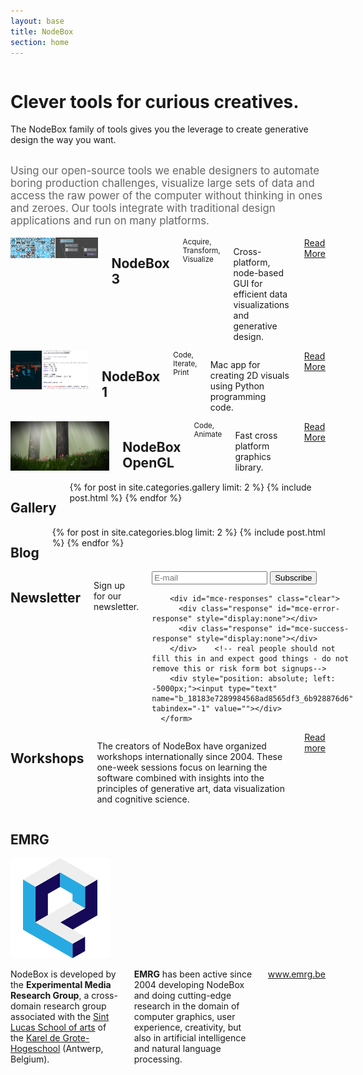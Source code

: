 ```yaml
---
layout: base
title: NodeBox
section: home
---
```

<div class="hero row">
  <div class="sixteen columns">
    <div class="hero-text">
      <h1>Clever tools for curious creatives.</h1>
      <p>The NodeBox family of tools gives you the leverage to create generative design the way you want.</p>
    </div>
  </div>
</div>

<div class="summary row">
  <div class="sixteen columns">
    <p style="font-size: 120%; color: #666">Using our open-source tools we enable designers to automate boring production challenges, visualize large sets of data and access the raw power of the computer without thinking in ones and zeroes. Our tools integrate with traditional design applications and run on many platforms.</p>
  </div>
</div>

<div class="versions row">
  <div class="eight columns featured app">
    <a href="/node/">
      <img src="/media/homepage/nodebox-3.jpg" alt="NodeBox 3 screenshot">
    </a>
    <h2>NodeBox 3</h2>
    <small>Acquire, Transform, Visualize</small>
    <p>Cross-platform, node-based GUI for efficient data visualizations and generative design.</p>
    <a class="read-more" href="/node/">Read More</a>
  </div>
  <div class="four columns app">
    <a href="/code/index.php/Home.html">
      <img src="/media/homepage/nodebox-1.jpg" alt="NodeBox 1 screenshot">
    </a>
    <h2>NodeBox 1</h2>
    <small>Code, Iterate, Print</small>
    <p>Mac app for creating 2D visuals using Python programming code.</p>
    <a class="read-more" href="/code/index.php/Home.html">Read More</a>
  </div>
  <div class="four columns app">
    <a href="/opengl/">
      <img src="/media/homepage/nodebox-opengl.jpg" alt="NodeBox OpenGL screenshot">
    </a>
    <h2>NodeBox OpenGL</h2>
    <small>Code, Animate</small>
    <p>Fast cross platform graphics library.</p>
    <a class="read-more" href="/opengl/">Read More</a>
  </div>
</div>

<div class="gallery row">
  <div class="eight columns">
  <h2>Gallery</h2>
  {% for post in site.categories.gallery limit: 2 %}
    {% include post.html %}
  {% endfor %}
  </div>
  <div class="eight columns">
  <h2>Blog</h2>
  {% for post in site.categories.blog limit: 2 %}
    {% include post.html %}
  {% endfor %}
  </div>
</div>

<div class="connect row">
  <div class="eight columns">
    <h2>Newsletter</h2>
    <p>Sign up for our newsletter.</p>
      <form action="//nodebox.us7.list-manage.com/subscribe/post?u=18183e7289984568ad8565df3&amp;id=6b928876d6" method="post" id="mc-embedded-subscribe-form" name="mc-embedded-subscribe-form" class="validate" target="_blank" novalidate>
        <div>
          <input type="email" placeholder="E-mail" name="EMAIL" id="mce-EMAIL" />
          <input type="submit" value="Subscribe" name="subscribe" id="mc-embedded-subscribe" />
        </div>

        <div id="mce-responses" class="clear">
          <div class="response" id="mce-error-response" style="display:none"></div>
          <div class="response" id="mce-success-response" style="display:none"></div>
        </div>    <!-- real people should not fill this in and expect good things - do not remove this or risk form bot signups-->
        <div style="position: absolute; left: -5000px;"><input type="text" name="b_18183e7289984568ad8565df3_6b928876d6" tabindex="-1" value=""></div>
      </form>
  </div>
  <div class="eight columns">
    <h2>Workshops</h2>
    <p>The creators of NodeBox have organized workshops internationally since 2004. These one-week sessions focus on learning the software combined with insights into the principles of generative art, data visualization and cognitive science.</p>
    <a class="read-more" href="http://www.emrg.be/teaching/">Read more</a>
  </div>
</div>

<div class="emrg row">
  <h2 class="fourteen columns offset-by-two">EMRG</h2>
  <div class="two columns">
    <a href="http://www.emrg.be/"><img src="/media/homepage/emrg-logo.png" alt="Logo of EMRG"></a>
  </div>
  <div class="six columns">
    <p>NodeBox is developed by the <strong>Experimental Media Research Group</strong>, a cross-domain research group associated with the <a href="http://www.sintlucasantwerpen.be/">Sint Lucas School of arts</a> of the <a href="http://www.kdg.be/">Karel de Grote-Hogeschool</a> (Antwerp, Belgium). </p>
    <p><strong>EMRG</strong> has been active since 2004 developing NodeBox and doing cutting-edge research in the domain of computer graphics, user experience, creativity, but also in artificial intelligence and natural language processing.</p>
    <p><a href="http://www.emrg.be/">www.emrg.be</a></p>
  </div>
</div>

